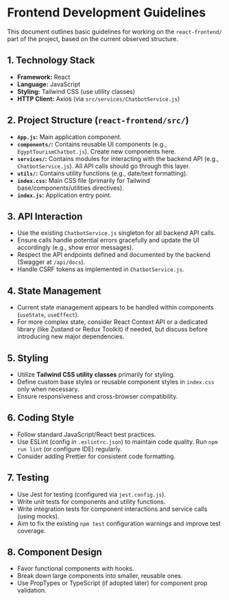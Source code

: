 # Frontend Development Guidelines

This document outlines basic guidelines for working on the `react-frontend/` part of the project, based on the current observed structure.

## 1. Technology Stack

*   **Framework:** React
*   **Language:** JavaScript
*   **Styling:** Tailwind CSS (use utility classes)
*   **HTTP Client:** Axios (via `src/services/ChatbotService.js`)

## 2. Project Structure (`react-frontend/src/`)

*   **`App.js`:** Main application component.
*   **`components/`:** Contains reusable UI components (e.g., `EgyptTourismChatbot.js`). Create new components here.
*   **`services/`:** Contains modules for interacting with the backend API (e.g., `ChatbotService.js`). All API calls should go through this layer.
*   **`utils/`:** Contains utility functions (e.g., date/text formatting).
*   **`index.css`:** Main CSS file (primarily for Tailwind base/components/utilities directives).
*   **`index.js`:** Application entry point.

## 3. API Interaction

*   Use the existing `ChatbotService.js` singleton for all backend API calls.
*   Ensure calls handle potential errors gracefully and update the UI accordingly (e.g., show error messages).
*   Respect the API endpoints defined and documented by the backend (Swagger at `/api/docs`).
*   Handle CSRF tokens as implemented in `ChatbotService.js`.

## 4. State Management

*   Current state management appears to be handled within components (`useState`, `useEffect`).
*   For more complex state, consider React Context API or a dedicated library (like Zustand or Redux Toolkit) if needed, but discuss before introducing new major dependencies.

## 5. Styling

*   Utilize **Tailwind CSS utility classes** primarily for styling.
*   Define custom base styles or reusable component styles in `index.css` only when necessary.
*   Ensure responsiveness and cross-browser compatibility.

## 6. Coding Style

*   Follow standard JavaScript/React best practices.
*   Use ESLint (config in `.eslintrc.json`) to maintain code quality. Run `npm run lint` (or configure IDE) regularly.
*   Consider adding Prettier for consistent code formatting.

## 7. Testing

*   Use Jest for testing (configured via `jest.config.js`).
*   Write unit tests for components and utility functions.
*   Write integration tests for component interactions and service calls (using mocks).
*   Aim to fix the existing `npm test` configuration warnings and improve test coverage.

## 8. Component Design

*   Favor functional components with hooks.
*   Break down large components into smaller, reusable ones.
*   Use PropTypes or TypeScript (if adopted later) for component prop validation.